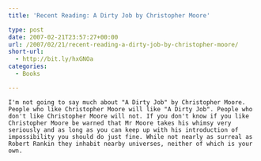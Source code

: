 ```yaml
---
title: 'Recent Reading: A Dirty Job by Christopher Moore'

type: post
date: 2007-02-21T23:57:27+00:00
url: /2007/02/21/recent-reading-a-dirty-job-by-christopher-moore/
short-url:
  - http://bit.ly/hxGNOa
categories:
  - Books

---
```

<div class='microid-mailto+http:sha1:b10810efe576f1ebbd5c2a9d4acf01db87bc5469'>
  
    I'm not going to say much about "A Dirty Job" by Christopher Moore. People who like Christopher Moore will like "A Dirty Job". People who don't like Christopher Moore will not. If you don't know if you like Christopher Moore be warned that Mr Moore takes his whimsy very seriously and as long as you can keep up with his introduction of impossibility you should do just fine. While not nearly as surreal as Robert Rankin they inhabit nearby universes, neither of which is your own.
  
